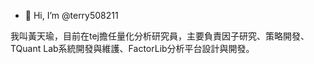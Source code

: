 - 👋 Hi, I’m @terry508211
<!---
terry508211/terry508211 is a ✨ special ✨ repository because its `README.md` (this file) appears on your GitHub profile.
You can click the Preview link to take a look at your changes.
--->
我叫黃天瑜，目前在tej擔任量化分析研究員，主要負責因子研究、策略開發、TQuant Lab系統開發與維護、FactorLib分析平台設計與開發。
